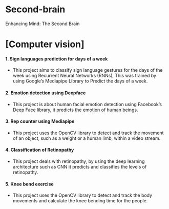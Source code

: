 # Second-brain
Enhancing Mind: The Second Brain

# [Computer vision] 
#### 1. Sign languages prediction for days of a week
* This project aims to classify sign language gestures for the days of the week using Recurrent Neural Networks (RNNs), This was trained by using Google’s Mediapipe Library to Predict the days of a week.
#### 2. Emotion detection using Deepface
* This project is about human facial emotion detection using Facebook’s Deep Face library, it predicts the emotion of human beings.
#### 3. Rep counter using Mediapipe
* This project uses the OpenCV library to detect and track the movement of an object, such as a weight or a human limb, within a video stream.
#### 4. Classification of Retinopathy
* This project deals with retinopathy, by using the deep learning architecture such as CNN it predicts and classifies the levels of retinopathy.
#### 5. Knee bend exercise
* This project uses the OpenCV library to detect and track the body movements and calculate the knee bending time for the people.

